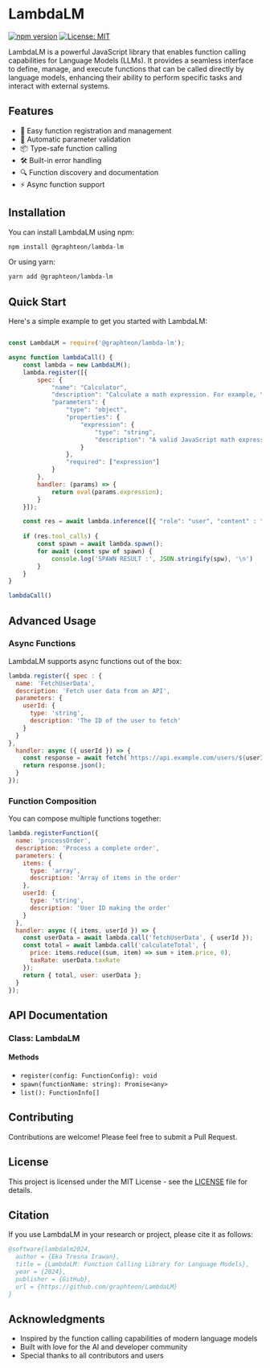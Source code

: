 # LambdaLM

[![npm version](https://img.shields.io/npm/v/lambdalm.svg)](https://www.npmjs.com/package/@graphteon/lambda-lm)
[![License: MIT](https://img.shields.io/badge/License-MIT-yellow.svg)](https://opensource.org/licenses/MIT)

LambdaLM is a powerful JavaScript library that enables function calling capabilities for Language Models (LLMs). It provides a seamless interface to define, manage, and execute functions that can be called directly by language models, enhancing their ability to perform specific tasks and interact with external systems.

## Features

- 🚀 Easy function registration and management
- 🔄 Automatic parameter validation
- 📦 Type-safe function calling
- 🛠 Built-in error handling
- 🔍 Function discovery and documentation
- ⚡ Async function support

## Installation

You can install LambdaLM using npm:

```bash
npm install @graphteon/lambda-lm
```

Or using yarn:

```bash
yarn add @graphteon/lambda-lm
```

## Quick Start

Here's a simple example to get you started with LambdaLM:

```javascript

const LambdaLM = require('@graphteon/lambda-lm');

async function lambdaCall() {
    const lambda = new LambdaLM();
    lambda.register([{
        spec: {
            "name": "Calculator",
            "description": "Calculate a math expression. For example, \"2 + 2\" or \"2 * 2\". The expression must be a valid JavaScript math expression.",
            "parameters": {
                "type": "object",
                "properties": {
                    "expression": {
                        "type": "string",
                        "description": "A valid JavaScript math expression for the calculation."
                    }
                },
                "required": ["expression"]
            }
        },
        handler: (params) => {
            return eval(params.expression);
        }
    }]);

    const res = await lambda.inference([{ "role": "user", "content" : "please calculate 2*(2/3)" }]); //{"role":"assistant","content":null,"tool_calls":[{"id":"call_HrsCajKTBKdVGO2zlpnha6zw","type":"function","function":{"name":"Calculator","arguments":"{\"expression\":\"2*(2/3)\"}"}}],"refusal":null,"finished":true} 
    
    if (res.tool_calls) {
        const spawn = await lambda.spawn();
        for await (const spw of spawn) {
            console.log('SPAWN RESULT :', JSON.stringify(spw), '\n')
        }
    }
}

lambdaCall()
```

## Advanced Usage

### Async Functions

LambdaLM supports async functions out of the box:

```javascript
lambda.register({ spec : {
  name: 'FetchUserData',
  description: 'Fetch user data from an API',
  parameters: {
    userId: {
      type: 'string',
      description: 'The ID of the user to fetch'
    }
  }
},
  handler: async ({ userId }) => {
    const response = await fetch(`https://api.example.com/users/${userId}`);
    return response.json();
  }
});
```

### Function Composition

You can compose multiple functions together:

```javascript
lambda.registerFunction({
  name: 'processOrder',
  description: 'Process a complete order',
  parameters: {
    items: {
      type: 'array',
      description: 'Array of items in the order'
    },
    userId: {
      type: 'string',
      description: 'User ID making the order'
    }
  },
  handler: async ({ items, userId }) => {
    const userData = await lambda.call('fetchUserData', { userId });
    const total = await lambda.call('calculateTotal', {
      price: items.reduce((sum, item) => sum + item.price, 0),
      taxRate: userData.taxRate
    });
    return { total, user: userData };
  }
});
```


## API Documentation

### Class: LambdaLM

#### Methods

- `register(config: FunctionConfig): void`
- `spawn(functionName: string): Promise<any>`
- `list(): FunctionInfo[]`

## Contributing

Contributions are welcome! Please feel free to submit a Pull Request.

## License

This project is licensed under the MIT License - see the [LICENSE](LICENSE) file for details.

## Citation

If you use LambdaLM in your research or project, please cite it as follows:

```bibtex
@software{lambdalm2024,
  author = {Eka Tresna Irawan},
  title = {LambdaLM: Function Calling Library for Language Models},
  year = {2024},
  publisher = {GitHub},
  url = {https://github.com/graphteon/LambdaLM}
}
```

## Acknowledgments

- Inspired by the function calling capabilities of modern language models
- Built with love for the AI and developer community
- Special thanks to all contributors and users